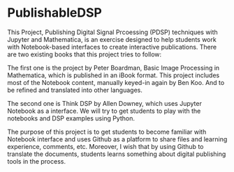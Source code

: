 # PublishableDSP
This Project, Publishing Digital Signal Prcoessing (PDSP) techniques with Jupyter and Mathematica, is an exercise designed to help students work with Notebook-based interfaces to create interactive publications. There are two existing books that this project tries to follow:

The first one is the project by Peter Boardman, Basic Image Processing in Mathematica, which is published in an iBook format. This project includes most of the Notebook content, manually keyed-in again by Ben Koo. And to be refined and translated into other languages.

The second one is Think DSP by Allen Downey, which uses Jupyter Notebook as a interface. We will try to get students to play with the notebooks and DSP examples using Python.

The purpose of this project is to get students to become familiar with Notebook interface and uses Github as a platform to share files and learning experience, comments, etc. Moreover, I wish that by using Github to translate the documents, students learns something about digital publishing tools in the process.
